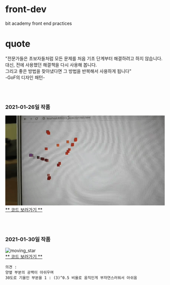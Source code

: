 # front-dev
bit academy front end practices


# quote
"전문가들은 초보자들처럼 모든 문제를 처음 기초 단계부터 해결하려고 하지 않습니다.<br />
대신, 전에 사용했던 해결책을 다시 사용해 봅니다.<br />
그리고 좋은 방법을 찾아냈다면 그 방법을 반복해서 사용하게 됩니다"<br />
-GoF의 디자인 패턴-


<br />
<br />

### 2021-01-26일 작품
![moving_star](https://github.com/songk1992/front-dev/blob/master/ch_javascript/src/main/webapp/images/star.gif)<br />
[** 코드 보러가기 **](https://github.com/songk1992/front-dev/blob/master/ch_javascript/src/main/webapp/rect.html)<br />


<br />
<br />

### 2021-01-30일 작품
![moving_star](https://github.com/songk1992/front-dev/blob/master/ch_jquery/src/main/webapp/images/imageslider.gif)<br />
[** 코드 보러가기 **](https://github.com/songk1992/front-dev/tree/master/ch_jquery/src/main/webapp/random_image_slider)<br />
``` text
의견 : 
양옆 부분의 공백이 아쉬우며
30도로 기울인 부분을 1 : (3)^0.5 비율로 움직인게 부자연스러워서 아쉬움
```

<br />
<br />


